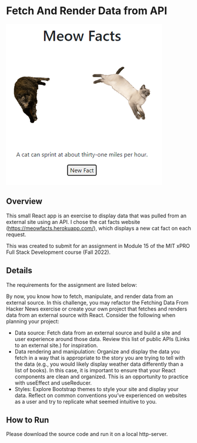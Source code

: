 # Fetch And Render Data from API

![screenshot](/screenshot.png)

## Overview

This small React app is an exercise to display data that was pulled from an external site using an API. I chose the cat facts website (https://meowfacts.herokuapp.com/), which displays a new cat fact on each request.

This was created to submit for an assignment in Module 15 of the MIT xPRO Full Stack Development course (Fall 2022).

## Details

The requirements for the assignment are listed below:

By now, you know how to fetch, manipulate, and render data from an external source. In this challenge, you may refactor the Fetching Data From Hacker News exercise or create your own project that fetches and renders data from an external source with React. Consider the following when planning your project:

- Data source: Fetch data from an external source and build a site and user experience around those data. Review this list of public APIs (Links to an external site.) for inspiration.
- Data rendering and manipulation: Organize and display the data you fetch in a way that is appropriate to the story you are trying to tell with the data (e.g., you would likely display weather data differently than a list of books). In this case, it is important to ensure that your React components are clean and organized. This is an opportunity to practice with useEffect and useReducer.
- Styles: Explore Bootstrap themes to style your site and display your data. Reflect on common conventions you’ve experienced on websites as a user and try to replicate what seemed intuitive to you.

## How to Run

Please download the source code and run it on a local http-server.
